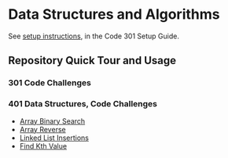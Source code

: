 # Data Structures and Algorithms

See [setup instructions](https://codefellows.github.io/setup-guide/code-301/3-code-challenges), in the Code 301 Setup Guide.

## Repository Quick Tour and Usage

### 301 Code Challenges


### 401 Data Structures, Code Challenges

- [Array Binary Search](/c-sharp/DataStructures/CodeChallenges/array-binary-search/README.md)
- [Array Reverse](/c-sharp/DataStructures/CodeChallenges/array-reverse/README.md)
- [Linked List Insertions](/c-sharp/DataStructures/CodeChallenges/linked-list-insertions/README.md)
- [Find Kth Value](/c-sharp/DataStructures/CodeChallenges/linked-list-kth/README.md)